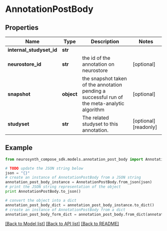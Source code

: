 # AnnotationPostBody


## Properties
Name | Type | Description | Notes
------------ | ------------- | ------------- | -------------
**internal_studyset_id** | **str** |  | 
**neurostore_id** | **str** | the id of the annotation on neurostore | [optional] 
**snapshot** | **object** | the snapshot taken of the annotation pending a successful run of the meta-analytic algorithm | [optional] 
**studyset** | **str** | The related studyset to this annotation. | [optional] [readonly] 

## Example

```python
from neurosynth_compose_sdk.models.annotation_post_body import AnnotationPostBody

# TODO update the JSON string below
json = "{}"
# create an instance of AnnotationPostBody from a JSON string
annotation_post_body_instance = AnnotationPostBody.from_json(json)
# print the JSON string representation of the object
print AnnotationPostBody.to_json()

# convert the object into a dict
annotation_post_body_dict = annotation_post_body_instance.to_dict()
# create an instance of AnnotationPostBody from a dict
annotation_post_body_form_dict = annotation_post_body.from_dict(annotation_post_body_dict)
```
[[Back to Model list]](../README.md#documentation-for-models) [[Back to API list]](../README.md#documentation-for-api-endpoints) [[Back to README]](../README.md)


